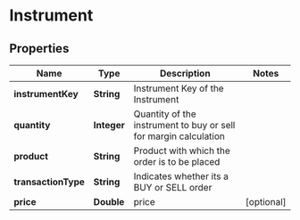 # Instrument

## Properties
Name | Type | Description | Notes
------------ | ------------- | ------------- | -------------
**instrumentKey** | **String** | Instrument Key of the Instrument | 
**quantity** | **Integer** | Quantity of the instrument to buy or sell for margin calculation | 
**product** | **String** | Product with which the order is to be placed | 
**transactionType** | **String** | Indicates whether its a BUY or SELL order | 
**price** | **Double** | price |  [optional]
